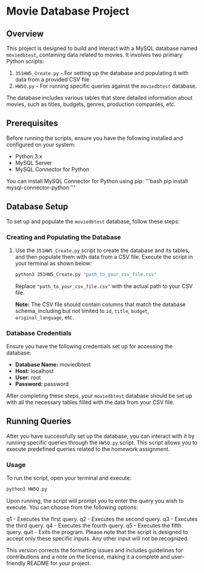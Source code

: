 # Movie Database Project

## Overview

This project is designed to build and interact with a MySQL database named `moviedbtest`, containing data related to movies. It involves two primary Python scripts:

1. `351HW5_Create.py` - For setting up the database and populating it with data from a provided CSV file.
2. `HW5Q.py` - For running specific queries against the `moviedbtest` database.

The database includes various tables that store detailed information about movies, such as titles, budgets, genres, production companies, etc.

## Prerequisites

Before running the scripts, ensure you have the following installed and configured on your system:

- Python 3.x
- MySQL Server
- MySQL Connector for Python

You can install MySQL Connector for Python using pip:
	'''bash
	pip install mysql-connector-python
	'''

## Database Setup

To set up and populate the `moviedbtest` database, follow these steps:

### Creating and Populating the Database

1. Use the `351HW5_Create.py` script to create the database and its tables, and then populate them with data from a CSV file. Execute the script in your terminal as shown below:

    ```bash
    python3 351HW5_Create.py "path_to_your_csv_file.csv"
    ```

    Replace `"path_to_your_csv_file.csv"` with the actual path to your CSV file.

    **Note:** The CSV file should contain columns that match the database schema, including but not limited to `id`, `title`, `budget`, `original_language`, etc.

### Database Credentials

Ensure you have the following credentials set up for accessing the database:

- **Database Name:** moviedbtest
- **Host:** localhost
- **User:** root
- **Password:** password

After completing these steps, your `moviedbtest` database should be set up with all the necessary tables filled with the data from your CSV file.


## Running Queries

After you have successfully set up the database, you can interact with it by running specific queries through the `HW5Q.py` script. This script allows you to execute predefined queries related to the homework assignment. 

### Usage

To run the script, open your terminal and execute:

```bash
python3 HW5Q.py
```

Upon running, the script will prompt you to enter the query you wish to execute. You can choose from the following options:

q1 - Executes the first query.
q2 - Executes the second query.
q3 - Executes the third query.
q4 - Executes the fourth query.
q5 - Executes the fifth query.
quit - Exits the program.
Please note that the script is designed to accept only these specific inputs. Any other input will not be recognized.


This version corrects the formatting issues and includes guidelines for contributions and a note on the license, making it a complete and user-friendly README for your project.
